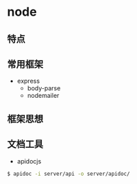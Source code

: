 # node

## 特点

## 常用框架

- express
    - body-parse
    - nodemailer

## 框架思想


## 文档工具

- apidocjs

```bash
$ apidoc -i server/api -o server/apidoc/
```

